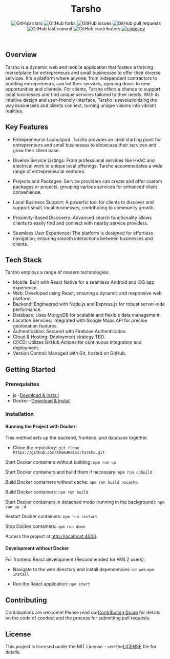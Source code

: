 <div align="center">
 
# **Tarsho**

![GitHub stars](https://img.shields.io/github/stars/AhmedRaisi/tarsho?style=social)
![GitHub forks](https://img.shields.io/github/forks/AhmedRaisi/tarsho?style=social)
![GitHub issues](https://img.shields.io/github/issues/AhmedRaisi/tarsho)
![GitHub pull requests](https://img.shields.io/github/issues-pr/AhmedRaisi/tarsho)
![GitHub last commit](https://img.shields.io/github/last-commit/AhmedRaisi/tarsho)
![GitHub contributors](https://img.shields.io/github/contributors/AhmedRaisi/tarsho)
[![codecov](https://codecov.io/gh/AhmedRaisi/Tarsho/graph/badge.svg?token=YQHS2IWY43)](https://codecov.io/gh/AhmedRaisi/Tarsho)

</div>
<br>

## Overview

Tarsho is a dynamic web and mobile application that fosters a thriving marketplace for entrepreneurs and small businesses to offer their diverse services. It's a platform where anyone, from independent contractors to budding entrepreneurs, can list their services, opening doors to new opportunities and clientele. For clients, Tarsho offers a chance to support local businesses and find unique services tailored to their needs. With its intuitive design and user-friendly interface, Tarsho is revolutionizing the way businesses and clients connect, turning unique visions into vibrant realities.



## Key Features

- Entrepreneurial Launchpad: Tarsho provides an ideal starting point for entrepreneurs and small businesses to showcase their services and grow their client base.

- Diverse Service Listings: From professional services like HVAC and electrical work to unique local offerings, Tarsho accommodates a wide range of entrepreneurial ventures.

- Projects and Packages: Service providers can create and offer custom packages or projects, grouping various services for enhanced client convenience.

- Local Business Support: A powerful tool for clients to discover and support small, local businesses, contributing to community growth.

- Proximity-Based Discovery: Advanced search functionality allows clients to easily find and connect with nearby service providers.

- Seamless User Experience: The platform is designed for effortless navigation, ensuring smooth interactions between businesses and clients.

## Tech Stack

Tarsho employs a range of modern technologies:

- Mobile: Built with React Native for a seamless Android and iOS app experience.
- Web: Developed using React, ensuring a dynamic and responsive web platform.
- Backend: Engineered with Node.js and Express.js for robust server-side performance.
- Database: Uses MongoDB for scalable and flexible data management.
- Location Services: Integrated with Google Maps API for precise geolocation features.
- Authentication: Secured with Firebase Authentication.
- Cloud & Hosting: Deployment strategy TBD.
- CI/CD: Utilizes GitHub Actions for continuous integration and deployment.
- Version Control: Managed with Git, hosted on GitHub.

## Getting Started

### Prerequisites

- js -[Download & Install](https://nodejs.org/en/download/)
- Docker -[Download & Install](https://www.docker.com/products/docker-desktop)

### Installation

#### Running the Project with Docker:

This method sets up the backend, frontend, and database together.

- Clone the repository:
```git clone https://github.com/AhmedRaisi/tarsho.git```

Start Docker containers without building:
```npm run up```

Start Docker containers and build them if necessary:
```npm run upbuild ```

Build Docker containers without cache:
```npm run build nocache```

Build Docker containers:
```npm run build```

Start Docker containers in detached mode (running in the background):
```npm run up -d```

Restart Docker containers:
```npm run restart```

Stop Docker containers:
```npm run down```

Access the project at [http://localhost:4000](http://localhost:4000/).

#### Development without Docker 

For frontend React development (Recommended for WSL2 users):

- Navigate to the web directory and install dependencies:
```cd web```
```npm install```

- Run the React application:
```npm start```

## Contributing

Contributions are welcome! Please read our[Contributing Guide](https://chat.openai.com/c/LINK_TO_CONTRIBUTING_GUIDE) for details on the code of conduct and the process for submitting pull requests.


## License

This project is licensed under the MIT License - see the[LICENSE](https://chat.openai.com/c/LINK_TO_LICENSE) file for details.

